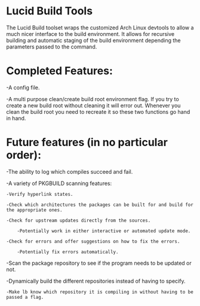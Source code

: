 Lucid Build Tools
=====

The Lucid Build toolset wraps the customized Arch Linux devtools to allow a much nicer interface to the build environment. It allows for recursive building and automatic staging of the build environment depending the parameters passed to the command.

Completed Features:
=====

-A config file.

-A multi purpose clean/create build root environment flag. If you try to create a new build root without cleaning it will error out. Whenever you clean the build root you need to recreate it so these two functions go hand in hand.

Future features (in no particular order):
=====

-The ability to log which compiles succeed and fail.

-A variety of PKGBUILD scanning features:

    -Verify hyperlink states.

    -Check which architectures the packages can be built for and build for the appropriate ones.

    -Check for upstream updates directly from the sources.

        -Potentially work in either interactive or automated update mode.

    -Check for errors and offer suggestions on how to fix the errors.

        -Potentially fix errors automatically.

-Scan the package repository to see if the program needs to be updated or not.

-Dynamically build the different repositories instead of having to specify.

    -Make lb know which repository it is compiling in without having to be passed a flag.
